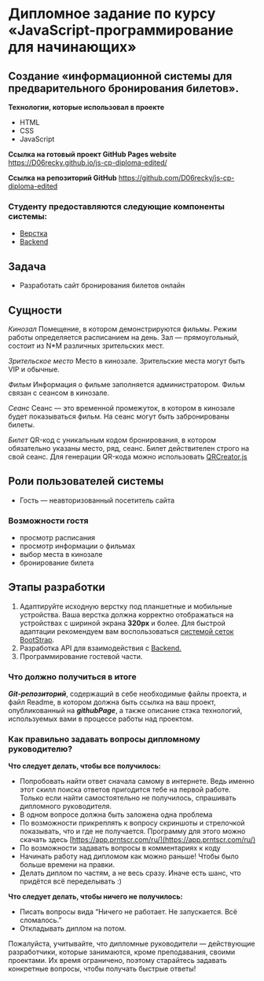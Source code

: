 # Дипломное задание по курсу «JavaScript-программирование для начинающих»

## Создание «информационной системы для предварительного бронирования билетов».

**Технологии, которые использовал в проекте**

- HTML
- CSS
- JavaScript

**Ссылка на готовый проект GitHub Pages website**
https://D06recky.github.io/js-cp-diploma-edited/

**Ссылка на репозиторий GitHub**
https://github.com/D06recky/js-cp-diploma-edited

### Студенту предоставляются следующие компоненты системы:

- [Верстка](./sources/layout.zip)
- [Backend](./md/backend.md)

## Задача

- Разработать сайт бронирования билетов онлайн

## Сущности

_Кинозал_ Помещение, в котором демонстрируются фильмы. Режим работы определяется расписанием на день. Зал — прямоугольный, состоит из N\*M различных зрительских мест.

_Зрительское место_ Место в кинозале. Зрительские места могут быть VIP и обычные.

_Фильм_ Информация о фильме заполняется администратором. Фильм связан с сеансом в кинозале.

_Сеанс_ Сеанс — это временной промежуток, в котором в кинозале будет показываться фильм. На сеанс могут быть забронированы билеты.

_Билет_ QR-код c уникальным кодом бронирования, в котором обязательно указаны место, ряд, сеанс. Билет действителен строго на свой сеанс. Для генерации QR-кода можно использовать [QRCreator.js](https://github.com/slesareva-gala/QR-Code)

## Роли пользователей системы

- Гость — неавторизованный посетитель сайта

### Возможности гостя

- просмотр расписания
- просмотр информации о фильмах
- выбор места в кинозале
- бронирование билета

## Этапы разработки

1.  Адаптируйте исходную верстку под планшетные и мобильные устройства.
    Ваша верстка должна корректно отображаться на устройствах с шириной экрана **320px** и более.
    Для быстрой адаптации рекомендуем вам воспользоваться [системой сеток BootStrap](https://getbootstrap.su/docs/5.0/layout/grid/).
2.  Разработка API для взаимодействия с [Backend.](./md/backend.md)
3.  Программирование гостевой части.

### Что должно получиться в итоге

**_Git-репозиторий_**, содержащий в себе необходимые файлы проекта, и файл Readme, в котором должна быть ссылка на ваш проект, опубликованный на **_githubPage_**, а также описание стэка технологий, используемых вами в процессе работы над проектом.

### Как правильно задавать вопросы дипломному руководителю?

**Что следует делать, чтобы все получилось:**

- Попробовать найти ответ сначала самому в интернете. Ведь именно этот скилл поиска ответов пригодится тебе на первой работе. Только если найти самостоятельно не получилось, спрашивать дипломного руководителя.
- В одном вопросе должна быть заложена одна проблема
- По возможности прикреплять к вопросу скриншоты и стрелочкой показывать, что и где не получается. Программу для этого можно скачать здесь [https://app.prntscr.com/ru/](https://app.prntscr.com/ru/)
- По возможности задавать вопросы в комментариях к коду
- Начинать работу над дипломом как можно раньше! Чтобы было больше времени на правки.
- Делать диплом по частям, а не весь сразу. Иначе есть шанс, что придётся всё переделывать :)

**Что следует делать, чтобы ничего не получилось:**

- Писать вопросы вида “Ничего не работает. Не запускается. Всё сломалось.”
- Откладывать диплом на потом.

Пожалуйста, учитывайте, что дипломные руководители — действующие разработчики, которые занимаются, кроме преподавания, своими проектами. Их время ограничено, поэтому старайтесь задавать конкретные вопросы, чтобы получать быстрые ответы!
